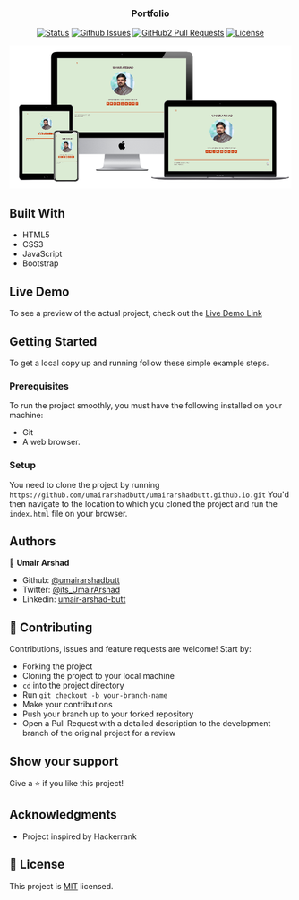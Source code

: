 

<h3 align="center">Portfolio</h3>

<div align="center">

[![Status](https://img.shields.io/badge/status-active-success.svg)](https://github.com/umairarshadbutt/umairarshadbutt.github.io)
[![Github Issues](https://img.shields.io/badge/GitHub-Issues-orange)](https://github.com/umairarshadbutt/umairarshadbutt.github.io/issues)
[![GitHub2 Pull Requests](https://img.shields.io/badge/GitHub-Pull%20Requests-blue)](https://github.com/umairarshadbutt/umairarshadbutt.github.io/pulls)
[![License](https://img.shields.io/badge/license-MIT-blue.svg)](/LICENSE)
</div>


![screenshot](screen-shot.png)

## Built With

- HTML5
- CSS3
- JavaScript
- Bootstrap

## Live Demo

To see a preview of the actual project, check out the [Live Demo Link](https://umairarshadbutt.github.io/)



## Getting Started

To get a local copy up and running follow these simple example steps.

### Prerequisites
To run the project smoothly, you must have the following installed on your machine:

- Git
- A web browser.

### Setup
You need to clone the project by running `https://github.com/umairarshadbutt/umairarshadbutt.github.io.git` You'd then navigate to the location to which you cloned the project and run the `index.html` file on your browser.

## Authors

👤 **Umair Arshad**

- Github: [@umairarshadbutt](https://github.com/umairarshadbutt)
- Twitter: [@its_UmairArshad](https://twitter.com/its_UmairArshad)
- Linkedin: [umair-arshad-butt](https://www.linkedin.com/in/umair-arshad-butt/)

## 🤝 Contributing

Contributions, issues and feature requests are welcome! Start by:

- Forking the project
- Cloning the project to your local machine
- `cd` into the project directory
- Run `git checkout -b your-branch-name`
- Make your contributions
- Push your branch up to your forked repository
- Open a Pull Request with a detailed description to the development branch of the original project for a review


## Show your support

Give a ⭐️ if you like this project!

## Acknowledgments

- Project inspired by Hackerrank


## 📝 License

This project is [MIT](LICENSE) licensed.
